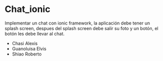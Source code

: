 # Chat_ionic

Implementar un chat con ionic framework, la aplicación debe tener un splash screen, despues del splash screen debe salir su foto y un botón, el botón les debe llevar al chat.

- Chasi Alexis
- Guanoluisa Elvis
- Shiao Roberto

